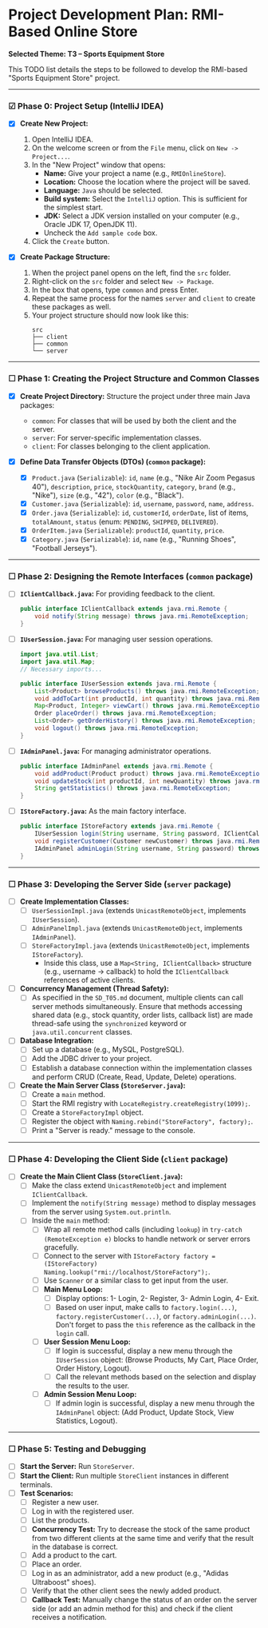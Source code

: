 # Project Development Plan: RMI-Based Online Store

**Selected Theme: T3 – Sports Equipment Store**

This TODO list details the steps to be followed to develop the RMI-based "Sports Equipment Store" project.

---

### ☑ Phase 0: Project Setup (IntelliJ IDEA)

-   [x] **Create New Project:**
    1.  Open IntelliJ IDEA.
    2.  On the welcome screen or from the `File` menu, click on `New -> Project...`.
    3.  In the "New Project" window that opens:
        -   **Name:** Give your project a name (e.g., `RMIOnlineStore`).
        -   **Location:** Choose the location where the project will be saved.
        -   **Language:** `Java` should be selected.
        -   **Build system:** Select the `IntelliJ` option. This is sufficient for the simplest start.
        -   **JDK:** Select a JDK version installed on your computer (e.g., Oracle JDK 17, OpenJDK 11).
        -   Uncheck the `Add sample code` box.
    4.  Click the `Create` button.

-   [x] **Create Package Structure:**
    1.  When the project panel opens on the left, find the `src` folder.
    2.  Right-click on the `src` folder and select `New -> Package`.
    3.  In the box that opens, type `common` and press Enter.
    4.  Repeat the same process for the names `server` and `client` to create these packages as well.
    5.  Your project structure should now look like this:
        ```
        src
        ├── client
        ├── common
        └── server
        ```
---

### ☐ Phase 1: Creating the Project Structure and Common Classes

-   [x] **Create Project Directory:** Structure the project under three main Java packages:
    -   `common`: For classes that will be used by both the client and the server.
    -   `server`: For server-specific implementation classes.
    -   `client`: For classes belonging to the client application.

-   [x] **Define Data Transfer Objects (DTOs) (`common` package):**
    -   [x] `Product.java` (`Serializable`): `id`, `name` (e.g., "Nike Air Zoom Pegasus 40"), `description`, `price`, `stockQuantity`, `category`, `brand` (e.g., "Nike"), `size` (e.g., "42"), `color` (e.g., "Black").
    -   [x] `Customer.java` (`Serializable`): `id`, `username`, `password`, `name`, `address`.
    -   [x] `Order.java` (`Serializable`): `id`, `customerId`, `orderDate`, list of items, `totalAmount`, `status` (enum: `PENDING`, `SHIPPED`, `DELIVERED`).
    -   [x] `OrderItem.java` (`Serializable`): `productId`, `quantity`, `price`.
    -   [x] `Category.java` (`Serializable`): `id`, `name` (e.g., "Running Shoes", "Football Jerseys").

---

### ☐ Phase 2: Designing the Remote Interfaces (`common` package)

-   [ ] **`IClientCallback.java`:** For providing feedback to the client.
    ```java
    public interface IClientCallback extends java.rmi.Remote {
        void notify(String message) throws java.rmi.RemoteException;
    }
    ```

-   [ ] **`IUserSession.java`:** For managing user session operations.
    ```java
    import java.util.List;
    import java.util.Map;
    // Necessary imports...

    public interface IUserSession extends java.rmi.Remote {
        List<Product> browseProducts() throws java.rmi.RemoteException;
        void addToCart(int productId, int quantity) throws java.rmi.RemoteException;
        Map<Product, Integer> viewCart() throws java.rmi.RemoteException;
        Order placeOrder() throws java.rmi.RemoteException;
        List<Order> getOrderHistory() throws java.rmi.RemoteException;
        void logout() throws java.rmi.RemoteException;
    }
    ```

-   [ ] **`IAdminPanel.java`:** For managing administrator operations.
    ```java
    public interface IAdminPanel extends java.rmi.Remote {
        void addProduct(Product product) throws java.rmi.RemoteException;
        void updateStock(int productId, int newQuantity) throws java.rmi.RemoteException;
        String getStatistics() throws java.rmi.RemoteException;
    }
    ```

-   [ ] **`IStoreFactory.java`:** As the main factory interface.
    ```java
    public interface IStoreFactory extends java.rmi.Remote {
        IUserSession login(String username, String password, IClientCallback clientCallback) throws java.rmi.RemoteException;
        void registerCustomer(Customer newCustomer) throws java.rmi.RemoteException;
        IAdminPanel adminLogin(String username, String password) throws java.rmi.RemoteException;
    }
    ```

---

### ☐ Phase 3: Developing the Server Side (`server` package)

-   [ ] **Create Implementation Classes:**
    -   [ ] `UserSessionImpl.java` (extends `UnicastRemoteObject`, implements `IUserSession`).
    -   [ ] `AdminPanelImpl.java` (extends `UnicastRemoteObject`, implements `IAdminPanel`).
    -   [ ] `StoreFactoryImpl.java` (extends `UnicastRemoteObject`, implements `IStoreFactory`).
        -   Inside this class, use a `Map<String, IClientCallback>` structure (e.g., username -> callback) to hold the `IClientCallback` references of active clients.

-   [ ] **Concurrency Management (Thread Safety):**
    -   [ ] As specified in the `SD_T05.md` document, multiple clients can call server methods simultaneously. Ensure that methods accessing shared data (e.g., stock quantity, order lists, callback list) are made thread-safe using the `synchronized` keyword or `java.util.concurrent` classes.

-   [ ] **Database Integration:**
    -   [ ] Set up a database (e.g., MySQL, PostgreSQL).
    -   [ ] Add the JDBC driver to your project.
    -   [ ] Establish a database connection within the implementation classes and perform CRUD (Create, Read, Update, Delete) operations.

-   [ ] **Create the Main Server Class (`StoreServer.java`):**
    -   [ ] Create a `main` method.
    -   [ ] Start the RMI registry with `LocateRegistry.createRegistry(1099);`.
    -   [ ] Create a `StoreFactoryImpl` object.
    -   [ ] Register the object with `Naming.rebind("StoreFactory", factory);`.
    -   [ ] Print a "Server is ready." message to the console.

---

### ☐ Phase 4: Developing the Client Side (`client` package)

-   [ ] **Create the Main Client Class (`StoreClient.java`):**
    -   [ ] Make the class extend `UnicastRemoteObject` and implement `IClientCallback`.
    -   [ ] Implement the `notify(String message)` method to display messages from the server using `System.out.println`.
    -   [ ] Inside the `main` method:
        -   [ ] Wrap all remote method calls (including `lookup`) in `try-catch (RemoteException e)` blocks to handle network or server errors gracefully.
        -   [ ] Connect to the server with `IStoreFactory factory = (IStoreFactory) Naming.lookup("rmi://localhost/StoreFactory");`.
        -   [ ] Use `Scanner` or a similar class to get input from the user.
        -   [ ] **Main Menu Loop:**
            -   [ ] Display options: 1- Login, 2- Register, 3- Admin Login, 4- Exit.
            -   [ ] Based on user input, make calls to `factory.login(...)`, `factory.registerCustomer(...)`, or `factory.adminLogin(...)`. Don't forget to pass the `this` reference as the callback in the `login` call.
        -   [ ] **User Session Menu Loop:**
            -   [ ] If login is successful, display a new menu through the `IUserSession` object: (Browse Products, My Cart, Place Order, Order History, Logout).
            -   [ ] Call the relevant methods based on the selection and display the results to the user.
        -   [ ] **Admin Session Menu Loop:**
            -   [ ] If admin login is successful, display a new menu through the `IAdminPanel` object: (Add Product, Update Stock, View Statistics, Logout).

---

### ☐ Phase 5: Testing and Debugging

-   [ ] **Start the Server:** Run `StoreServer`.
-   [ ] **Start the Client:** Run multiple `StoreClient` instances in different terminals.
-   [ ] **Test Scenarios:**
    -   [ ] Register a new user.
    -   [ ] Log in with the registered user.
    -   [ ] List the products.
    -   [ ] **Concurrency Test:** Try to decrease the stock of the same product from two different clients at the same time and verify that the result in the database is correct.
    -   [ ] Add a product to the cart.
    -   [ ] Place an order.
    -   [ ] Log in as an administrator, add a new product (e.g., "Adidas Ultraboost" shoes).
    -   [ ] Verify that the other client sees the newly added product.
    -   [ ] **Callback Test:** Manually change the status of an order on the server side (or add an admin method for this) and check if the client receives a notification. 